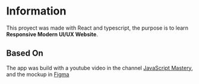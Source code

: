# Information

This proyect was made with React and typescript, the purpose is to learn **Responsive Modern UI/UX Website**.

## Based On

The app was build with a youtube video in the channel [JavaScript Mastery](https://www.youtube.com/watch?v=LMagNcngvcU), and the mockup in [Figma](https://www.figma.com/file/lz9lLpFHMxHm2odnwM3R0z/gpt3?node-id=0%3A15)